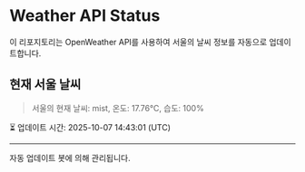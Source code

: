 
# Weather API Status

이 리포지토리는 OpenWeather API를 사용하여 서울의 날씨 정보를 자동으로 업데이트합니다.

## 현재 서울 날씨
> 서울의 현재 날씨: mist, 온도: 17.76°C, 습도: 100%

⏳ 업데이트 시간: 2025-10-07 14:43:01 (UTC)

---
자동 업데이트 봇에 의해 관리됩니다.
